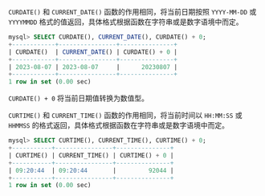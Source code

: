 `CURDATE()` 和 `CURRENT_DATE()` 函数的作用相同，将当前日期按照 `YYYY-MM-DD` 或 `YYYYMMDD` 格式的值返回，具体格式根据函数在字符串或是数字语境中而定。

```sql
mysql> SELECT CURDATE(), CURRENT_DATE(), CURDATE() + 0;
+------------+----------------+---------------+
| CURDATE()  | CURRENT_DATE() | CURDATE() + 0 |
+------------+----------------+---------------+
| 2023-08-07 | 2023-08-07     |      20230807 |
+------------+----------------+---------------+
1 row in set (0.00 sec)
```

`CURDATE() + 0` 将当前日期值转换为数值型。

`CURTIME()` 和 `CURRENT_TIME()` 函数的作用相同，将当前时间以 `HH:MM:SS` 或 `HHMMSS` 的格式返回，具体格式根据函数在字符串或是数字语境中而定。

```sql
mysql> SELECT CURTIME(), CURRENT_TIME(), CURTIME() + 0;
+-----------+----------------+---------------+
| CURTIME() | CURRENT_TIME() | CURTIME() + 0 |
+-----------+----------------+---------------+
| 09:20:44  | 09:20:44       |         92044 |
+-----------+----------------+---------------+
1 row in set (0.00 sec)
```

